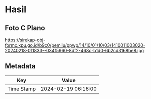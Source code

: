 # Hasil

## Foto C Plano

https://sirekap-obj-formc.kpu.go.id/b9c0/pemilu/ppwp/14/10/01/10/03/1410011003020-20240218-011833--034f5960-8df2-468c-b1d0-6b2cd3168be8.jpg


## Metadata

| Key        | Value               |
| ---------- | ------------------- |
| Time Stamp | 2024-02-19 06:16:00 |



